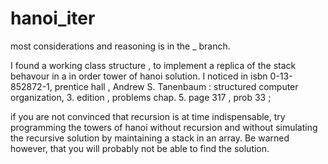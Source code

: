 # hanoi_iter
most considerations and reasoning is in the _ branch.

I found a working class structure , to implement a replica of the stack behavour in a in order tower of hanoi solution.
I noticed in isbn 0-13-852872-1, prentice hall , Andrew S. Tanenbaum : structured computer organization, 3. edition , problems chap. 5. page 317 , prob 33 ;

if you are not convinced that recursion is at time indispensable, try programming the towers of hanoi without recursion 
and without simulating the recursive solution by maintaining a stack in an array. Be warned however,
that you will probably not be able to find the solution.

